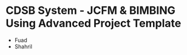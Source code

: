 CDSB System - JCFM & BIMBING Using Advanced Project Template
=============================================================

- Fuad
- Shahril

